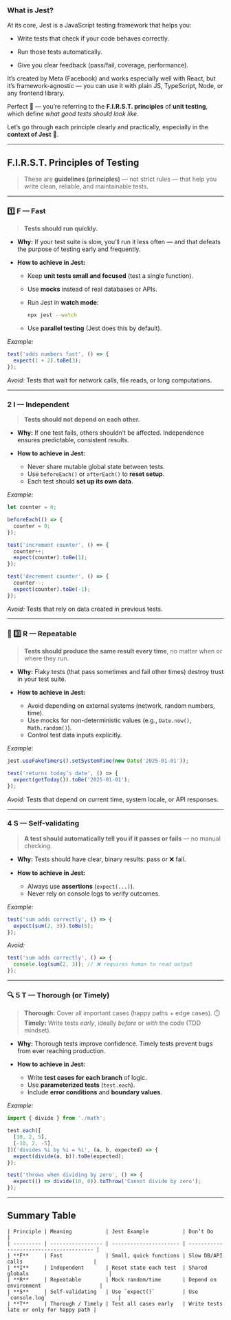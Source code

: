 ### What is Jest?
At its core, Jest is a JavaScript testing framework that helps you:

-   Write tests that check if your code behaves correctly.

-  Run those tests automatically.

-   Give you clear feedback (pass/fail, coverage, performance).

It’s created by Meta (Facebook) and works especially well with React, but it’s framework-agnostic — you can use it with plain JS, TypeScript, Node, or any frontend library.


Perfect 👏 — you’re referring to the **F.I.R.S.T. principles** of **unit testing**, which define *what good tests should look like*.

Let’s go through each principle clearly and practically, especially in the **context of Jest** 🧪.

---

##  **F.I.R.S.T. Principles of Testing**

> These are **guidelines (principles)** — not strict rules — that help you write clean, reliable, and maintainable tests.

---

###  1️⃣ **F — Fast**

> **Tests should run quickly.**

* **Why:**
  If your test suite is slow, you’ll run it less often — and that defeats the purpose of testing early and frequently.

* **How to achieve in Jest:**

  * Keep **unit tests small and focused** (test a single function).
  * Use **mocks** instead of real databases or APIs.
  * Run Jest in **watch mode**:

    ```bash
    npx jest --watch
    ```
  * Use **parallel testing** (Jest does this by default).

 *Example:*

```ts
test('adds numbers fast', () => {
  expect(1 + 2).toBe(3);
});
```

 *Avoid:*
Tests that wait for network calls, file reads, or long computations.

---

###  2 **I — Independent**

> **Tests should not depend on each other.**

* **Why:**
  If one test fails, others shouldn’t be affected.
  Independence ensures predictable, consistent results.

* **How to achieve in Jest:**

  * Never share mutable global state between tests.
  * Use `beforeEach()` or `afterEach()` to **reset setup**.
  * Each test should **set up its own data**.

 *Example:*

```ts
let counter = 0;

beforeEach(() => {
  counter = 0;
});

test('increment counter', () => {
  counter++;
  expect(counter).toBe(1);
});

test('decrement counter', () => {
  counter--;
  expect(counter).toBe(-1);
});
```

 *Avoid:*
Tests that rely on data created in previous tests.

---

### 🔁 3️⃣ **R — Repeatable**

> **Tests should produce the same result every time**, no matter when or where they run.

* **Why:**
  Flaky tests (that pass sometimes and fail other times) destroy trust in your test suite.

* **How to achieve in Jest:**

  * Avoid depending on external systems (network, random numbers, time).
  * Use mocks for non-deterministic values (e.g., `Date.now()`, `Math.random()`).
  * Control test data inputs explicitly.

 *Example:*

```ts
jest.useFakeTimers().setSystemTime(new Date('2025-01-01'));

test('returns today’s date', () => {
  expect(getToday()).toBe('2025-01-01');
});
```

 *Avoid:*
Tests that depend on current time, system locale, or API responses.

---

###  4️ **S — Self-validating**

> **A test should automatically tell you if it passes or fails** — no manual checking.

* **Why:**
  Tests should have clear, binary results:  pass or ❌ fail.

* **How to achieve in Jest:**

  * Always use **assertions** (`expect(...)`).
  * Never rely on console logs to verify outcomes.

 *Example:*

```ts
test('sum adds correctly', () => {
  expect(sum(2, 3)).toBe(5);
});
```

 *Avoid:*

```ts
test('sum adds correctly', () => {
  console.log(sum(2, 3)); // ❌ requires human to read output
});
```

---

### 🔍 5️ **T — Thorough (or Timely)**

>  **Thorough:** Cover all important cases (happy paths + edge cases).
> ⏱️ **Timely:** Write tests *early*, ideally *before* or *with* the code (TDD mindset).

* **Why:**
  Thorough tests improve confidence.
  Timely tests prevent bugs from ever reaching production.

* **How to achieve in Jest:**

  * Write **test cases for each branch** of logic.
  * Use **parameterized tests** (`test.each`).
  * Include **error conditions** and **boundary values**.

 *Example:*

```ts
import { divide } from './math';

test.each([
  [10, 2, 5],
  [-10, 2, -5],
])('divides %i by %i = %i', (a, b, expected) => {
  expect(divide(a, b)).toBe(expected);
});

test('throws when dividing by zero', () => {
  expect(() => divide(10, 0)).toThrow('Cannot divide by zero');
});
```

---

##  **Summary Table**
```
| Principle | Meaning           | Jest Example           | Don’t Do                                |
| --------- | ----------------- | ---------------------- | --------------------------------------- |
| **F**     | Fast              | Small, quick functions | Slow DB/API calls                       |
| **I**     | Independent       | Reset state each test  | Shared globals                          |
| **R**     | Repeatable        | Mock random/time       | Depend on environment                   |
| **S**     | Self-validating   | Use `expect()`         | Use `console.log`                       |
| **T**     | Thorough / Timely | Test all cases early   | Write tests late or only for happy path |



```